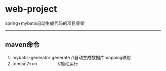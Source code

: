 # web-project
spring+mybatis自动生成代码的项目骨架

----

## maven命令
1. mybatis-generator:generate  //自动生成数据库mapping映射
2. tomcat7:run                 //启动运行
